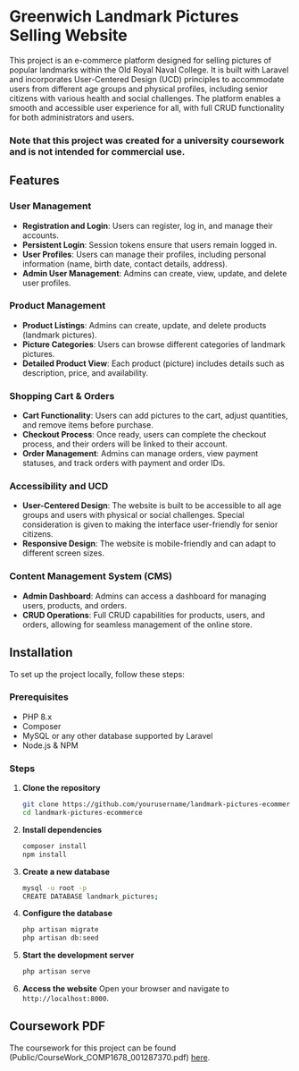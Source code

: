 # Greenwich Landmark Pictures Selling Website

This project is an e-commerce platform designed for selling pictures of popular landmarks within the Old Royal Naval College. It is built with Laravel and incorporates User-Centered Design (UCD) principles to accommodate users from different age groups and physical profiles, including senior citizens with various health and social challenges. The platform enables a smooth and accessible user experience for all, with full CRUD functionality for both administrators and users.

### Note that this project was created for a university coursework and is not intended for commercial use.

## Features

### User Management

-   **Registration and Login**: Users can register, log in, and manage their accounts.
-   **Persistent Login**: Session tokens ensure that users remain logged in.
-   **User Profiles**: Users can manage their profiles, including personal information (name, birth date, contact details, address).
-   **Admin User Management**: Admins can create, view, update, and delete user profiles.

### Product Management

-   **Product Listings**: Admins can create, update, and delete products (landmark pictures).
-   **Picture Categories**: Users can browse different categories of landmark pictures.
-   **Detailed Product View**: Each product (picture) includes details such as description, price, and availability.

### Shopping Cart & Orders

-   **Cart Functionality**: Users can add pictures to the cart, adjust quantities, and remove items before purchase.
-   **Checkout Process**: Once ready, users can complete the checkout process, and their orders will be linked to their account.
-   **Order Management**: Admins can manage orders, view payment statuses, and track orders with payment and order IDs.

### Accessibility and UCD

-   **User-Centered Design**: The website is built to be accessible to all age groups and users with physical or social challenges. Special consideration is given to making the interface user-friendly for senior citizens.
-   **Responsive Design**: The website is mobile-friendly and can adapt to different screen sizes.

### Content Management System (CMS)

-   **Admin Dashboard**: Admins can access a dashboard for managing users, products, and orders.
-   **CRUD Operations**: Full CRUD capabilities for products, users, and orders, allowing for seamless management of the online store.

## Installation

To set up the project locally, follow these steps:

### Prerequisites

-   PHP 8.x
-   Composer
-   MySQL or any other database supported by Laravel
-   Node.js & NPM

### Steps

1. **Clone the repository**

    ```bash
    git clone https://github.com/yourusername/landmark-pictures-ecommerce.git
    cd landmark-pictures-ecommerce
    ```

2. **Install dependencies**

    ```bash
    composer install
    npm install
    ```

3. **Create a new database**

    ```bash
    mysql -u root -p
    CREATE DATABASE landmark_pictures;
    ```

4. **Configure the database**

    ```bash
    php artisan migrate
    php artisan db:seed
    ```

5. **Start the development server**

    ```bash
    php artisan serve
    ```

6. **Access the website**
   Open your browser and navigate to `http://localhost:8000`.

## Coursework PDF

The coursework for this project can be found (Public/CourseWork_COMP1678_001287370.pdf) [here](http://localhost:8000/coursework.pdf).
